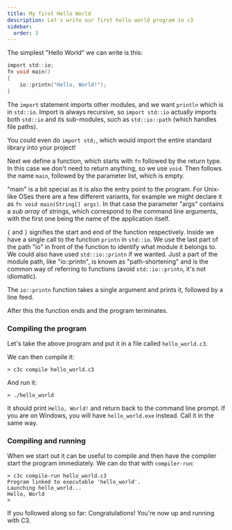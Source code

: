 ```yaml
---
title: My first Hello World
description: Let's write our first hello world program in c3
sidebar:
  order: 3
---
```


The simplest "Hello World" we can write is this:

```c
import std::io;
fn void main()
{
    io::printn("Hello, World!");
}
```

The `import` statement imports other modules, and we want `println` which
is in `std::io`. Import is always recursive, so `import std::io` actually
imports both `std::io` and its sub-modules, such as `std::io::path` (which 
handles file paths).

You could even do `import std;`, which would import the entire standard library
into your project!

Next we define a function, which starts with `fn` followed by the return type. In this
case we don't need to return anything, so we use `void`. Then follows the name `main`, followed
by the parameter list, which is empty.

"main" is a bit special as it is also the entry point to the program. For Unix-like OSes there
are a few different variants, for example we might declare it as `fn void main(String[] args)`.
In that case the parameter "args" contains a *sub array* of strings, which correspond to the
command line arguments, with the first one being the name of the application itself.

`{` and `}` signifies the start and end of the function respectively. Inside we have a single
call to the function `printn` in `std::io`. We use the last part of the path "io" in front of
the function to identify what module it belongs to. We could also have used `std::io::printn`
if we wanted. Just a part of the module path, like "io::printn", is known as "path-shortening"
and is the common way of referring to functions (avoid `std::io::printn`, it's not idiomatic).

The `io::printn` function takes a single argument and prints it, followed by a
line feed.

After this the function ends and the program terminates.

### Compiling the program

Let's take the above program and put it in a file called `hello_world.c3`.

We can then compile it:

```
> c3c compile hello_world.c3
```

And run it:

```
> ./hello_world
```

It should print `Hello, World!` and return back to the command line prompt. 
If you are on Windows, you will have `hello_world.exe` instead. Call it in the same way.

### Compiling and running

When we start out it can be useful to compile and then have the compiler start the
program immediately. We can do that with `compiler-run`:

```
> c3c compile-run hello_world.c3
Program linked to executable 'hello_world'.
Launching hello_world...
Hello, World
> 
```

If you followed along so far: Congratulations! You're now up and running with C3.





